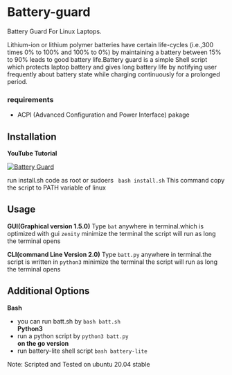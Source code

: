 # Battery-guard
Battery Guard For Linux Laptops.

Lithium-ion or lithium polymer batteries have certain life-cycles (i.e.,300 times 0% to 100% and 100% to 0%) by maintaining a battery between 15% to 90% leads to good battery life.Battery guard is a simple Shell script which protects laptop battery and gives long battery life by notifying user frequently about battery state while charging continuously for a prolonged period.
### requirements
  * ACPI (Advanced Configuration and Power Interface) pakage
## Installation
**YouTube Tutorial**

[![Battery Guard](https://i.ytimg.com/vi/g9D9gAw4wxc/hqdefault.jpg)](https://www.youtube.com/watch?v=g9D9gAw4wxc "Link")

run install.sh code as root or sudoers
` bash install.sh`
This command copy the script to PATH variable of linux

## Usage

**GUI(Graphical version 1.5.0)**
Type `bat` anywhere in terminal.which is optimized with gui `zenity`
minimize the terminal the script will run as long the terminal opens

**CLI(command Line Version 2.0)**
Type `batt.py` anywhere in terminal.the script is written in `python3`
minimize the terminal the script will run as long the terminal opens

## Additional Options
**Bash**  
- you can run batt.sh by `bash batt.sh`  
**Python3**  
- run a python script by `python3 batt.py`  
**on the go version**  
- run battery-lite shell script `bash battery-lite`


Note: Scripted and Tested on ubuntu 20.04 stable 

